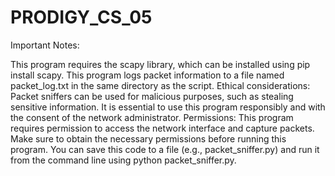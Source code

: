 # PRODIGY_CS_05
Important Notes:

This program requires the scapy library, which can be installed using pip install scapy.
This program logs packet information to a file named packet_log.txt in the same directory as the script.
Ethical considerations: Packet sniffers can be used for malicious purposes, such as stealing sensitive information. It is essential to use this program responsibly and with the consent of the network administrator.
Permissions: This program requires permission to access the network interface and capture packets. Make sure to obtain the necessary permissions before running this program.
You can save this code to a file (e.g., packet_sniffer.py) and run it from the command line using python packet_sniffer.py.
